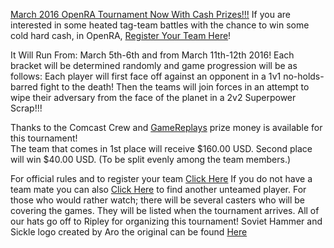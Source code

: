 [March 2016 OpenRA Tournament Now With Cash Prizes!!!](..\images\news\march-2016-tournament.jpg)  If you are interested in some heated tag-team battles with the chance to win some cold hard cash, in OpenRA, [Register Your Team Here](http://www.sleipnirstuff.com/forum/viewtopic.php?f=82&t=19414)!

It Will Run From: March 5th-6th and from March 11th-12th 2016!
Each bracket will be determined randomly and game progression will be as follows: 
Each player will first face off against an opponent in a 1v1 no-holds-barred fight to the death! 
Then the teams will join forces in an attempt to wipe their adversary from the face of the planet in a 2v2 Superpower Scrap!!!

Thanks to the Comcast Crew and [GameReplays](http://www.gamereplays.org/portals.php) prize money is available for this tournament!  
The team that comes in 1st place will receive $160.00 USD. Second place will win $40.00 USD. (To be split evenly among the team members.)

For official rules and to register your team [Click Here](http://www.sleipnirstuff.com/forum/viewtopic.php?f=82&t=19414)  If you do not have a team mate you can also [Click Here](http://www.sleipnirstuff.com/forum/viewtopic.php?f=82&t=19415) to find another unteamed player.
For those who would rather watch; there will be several casters who will be covering the games. They will be listed when the tournament arrives.
All of our hats go off to Ripley for organizing this tournament!  Soviet Hammer and Sickle logo created by Aro the original can be found [Here](http://www.moddb.com/members/aro/images/soviet-hammer-and-sickle-wallpaper#imagebox)